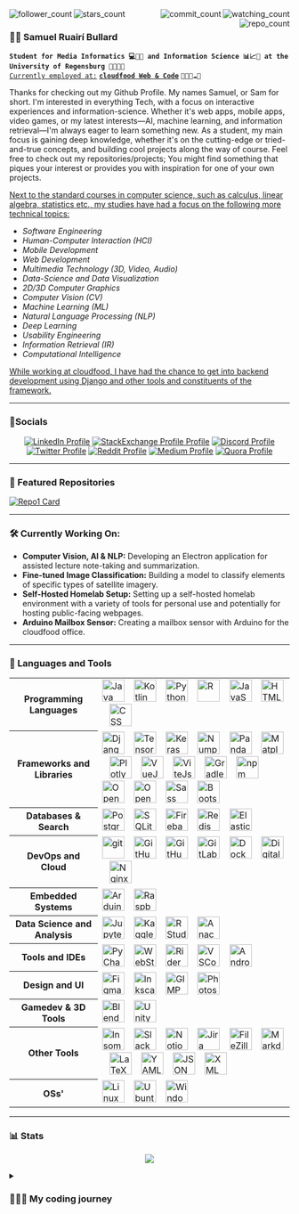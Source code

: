 <div>
  <img align="left" src="https://img.shields.io/github/followers/abullard1?label=Followers&style=flat" alt="follower_count">
  <img align="left" src="https://img.shields.io/github/stars/abullard1?label=Stars&style=flat" alt="stars_count">

  <img align="right" src="https://komarev.com/ghpvc/?username=abullard1&color=brightgreen" alt="watching_count">
  <img align="right" src="https://badges.pufler.dev/commits/monthly/abullard1" alt="commit_count">
  <img align="right" src="https://badges.pufler.dev/repos/abullard1" alt="repo_count">
</div>

<br>

### 🙋🏻 Samuel Ruairí Bullard

**`Student for Media Informatics 💻📱🎥 and Information Science 📊📈🔣 at the University of Regensburg 🏫👨🏻‍🎓`**
<br>
<ins>`Currently employed at:`</ins> [**`cloudfood Web & Code`**](https://cloudfood.de/) `👨🏻‍💻☁️🥄`

Thanks for checking out my Github Profile. My names Samuel, or Sam for short. I'm interested in everything Tech, with a focus on interactive experiences and information-science. Whether it's web apps, mobile apps, video games, or my latest interests—AI, machine learning, and information retrieval—I'm always eager to learn something new. As a student, my main focus is gaining deep knowledge, whether it's on the cutting-edge or tried-and-true concepts, and building cool projects along the way of course. Feel free to check out my repositories/projects; You might find something that piques your interest or provides you with inspiration for one of your own projects.

<ins>Next to the standard courses in computer science, such as calculus, linear algebra, statistics etc., my studies have had a focus on the following more technical topics:</ins>

- *Software Engineering*
- *Human-Computer Interaction (HCI)*
- *Mobile Development*
- *Web Development*
- *Multimedia Technology (3D, Video, Audio)*
- *Data-Science and Data Visualization*
- *2D/3D Computer Graphics*
- *Computer Vision (CV)*
- *Machine Learning (ML)*
- *Natural Language Processing (NLP)*
- *Deep Learning*
- *Usability Engineering*
- *Information Retrieval (IR)*
- *Computational Intelligence*

<ins>While working at cloudfood, I have had the chance to get into backend development using Django and other tools and constituents of the framework.</ins>

---

### 📱Socials

<p align="center">
  <a href="https://www.linkedin.com/in/samuel-bullard-112539248/">
    <img alt="LinkedIn Profile" title="Check out my LinkedIn Profile!" src="https://img.shields.io/badge/LinkedIn-0077B5?style=for-the-badge&logo=linkedin&logoColor=white"/></a>
  <a href="https://meta.stackexchange.com/users/1398850/samuel-bullard">
    <img alt="StackExchange Profile Profile" title="Check out my StackExchange Profile!" src="https://img.shields.io/badge/StackExchange-%23ffffff.svg?&style=for-the-badge&logo=StackExchange&logoColor=white"/></a>
  <a href="https://discord.com/channels/@samudschigo#4989">
    <img alt="Discord Profile" title="Add me on Discord!" src="https://img.shields.io/badge/Discord-5865F2?style=for-the-badge&logo=discord&logoColor=white"/></a>
  <a href="https://twitter.com/samudschigo">
    <img alt="Twitter Profile" title="Check out my Twitter Profile!" src="https://img.shields.io/badge/Twitter-1DA1F2?style=for-the-badge&logo=twitter&logoColor=whitew"/></a>
  <a href="https://www.reddit.com/user/samuel_bullard">
    <img alt="Reddit Profile" title="Check out my Reddit Profile!" src="https://img.shields.io/badge/Reddit-FF4500?style=for-the-badge&logo=reddit&logoColor=white"/></a>
  <a href="https://medium.com/@samuelruairibullard">
    <img alt="Medium Profile" title="Check out my Medium Profile!" src="https://img.shields.io/badge/Medium-12100E?style=for-the-badge&logo=medium&logoColor=white"/></a>
  <a href="https://de.quora.com/profile/Samuel-Bullard">
    <img alt="Quora Profile" title="Check out my Quora Profile!" src="https://img.shields.io/badge/Quora-%23B92B27.svg?&style=for-the-badge&logo=Quora&logoColor=white"/>   </a>
</p>

---

### 📂 Featured Repositories

[![Repo1 Card](https://github-readme-stats.vercel.app/api/pin/?username=abullard1&border_color=1085C0&bg_color=1085C008&theme=transparent&repo=Sams-3D-Library)](https://github.com/abullard1/Sams-3D-Library)

---

### 🛠️ Currently Working On:
- **Computer Vision, AI & NLP:** Developing an Electron application for assisted lecture note-taking and summarization.
- **Fine-tuned Image Classification:** Building a model to classify elements of specific types of satellite imagery.
- **Self-Hosted Homelab Setup:** Setting up a self-hosted homelab environment with a variety of tools for personal use and potentially for hosting public-facing webpages.
- **Arduino Mailbox Sensor:** Creating a mailbox sensor with Arduino for the cloudfood office.

---

### 🔧 Languages and Tools

<table>
  <tr>
    <th>Programming Languages</th>
    <td>
      <img alt="Java" width="40px" src="https://cdn.jsdelivr.net/gh/devicons/devicon/icons/java/java-original.svg" />
      &nbsp;&nbsp;
      <img alt="Kotlin" width="40px" src="https://cdn.jsdelivr.net/gh/devicons/devicon/icons/kotlin/kotlin-original.svg" />
      &nbsp;&nbsp;
      <img alt="Python" width="40px" src="https://cdn.jsdelivr.net/gh/devicons/devicon/icons/python/python-original.svg" />
      &nbsp;&nbsp;
      <img alt="R" width="40px" src="https://cdn.jsdelivr.net/gh/devicons/devicon/icons/r/r-original.svg" />
      &nbsp;&nbsp;
      <img alt="JavaScript" width="40px" src="https://cdn.jsdelivr.net/gh/devicons/devicon/icons/javascript/javascript-original.svg" />
      &nbsp;&nbsp;
      <img alt="HTML" width="40px" src="https://cdn.jsdelivr.net/gh/devicons/devicon/icons/html5/html5-original.svg" />
      &nbsp;&nbsp;
      <img alt="CSS" width="40px" src="https://cdn.jsdelivr.net/gh/devicons/devicon/icons/css3/css3-original.svg" />
    </td>
  </tr>
  <tr>
    <th>Frameworks and Libraries</th>
    <td>
      <img alt="Django" width="40px" src="https://cdn.jsdelivr.net/gh/devicons/devicon/icons/django/django-plain-wordmark.svg" />
      &nbsp;&nbsp;
      <img alt="TensorFlow" width="40px" src="https://cdn.jsdelivr.net/gh/devicons/devicon/icons/tensorflow/tensorflow-original-wordmark.svg" />
      &nbsp;&nbsp;
      <img alt="Keras" width="40px" src="https://cdn.jsdelivr.net/gh/devicons/devicon/icons/keras/keras-original-wordmark.svg" />
      &nbsp;&nbsp;
      <img alt="Numpy" width="40px" src="https://cdn.jsdelivr.net/gh/devicons/devicon/icons/numpy/numpy-original.svg" />
      &nbsp;&nbsp;
      <img alt="Pandas" width="40px" src="https://cdn.jsdelivr.net/gh/devicons/devicon/icons/pandas/pandas-original.svg" />
      &nbsp;&nbsp;
      <img alt="Matplotlib" width="40px" src="https://cdn.jsdelivr.net/gh/devicons/devicon@latest/icons/matplotlib/matplotlib-original-wordmark.svg" />
      &nbsp;&nbsp;
      <img alt="Plotly" width="40px" src="https://cdn.jsdelivr.net/gh/devicons/devicon@latest/icons/plotly/plotly-original-wordmark.svg" />
      &nbsp;&nbsp;
      <img alt="VueJs" width="40px" src="https://cdn.jsdelivr.net/gh/devicons/devicon/icons/vuejs/vuejs-original-wordmark.svg" />
      &nbsp;&nbsp;
      <img alt="ViteJs" width="40px" src="https://cdn.jsdelivr.net/gh/devicons/devicon/icons/vitejs/vitejs-original.svg" />
      &nbsp;&nbsp;
      <img alt="Gradle" width="40px" src="https://cdn.jsdelivr.net/gh/devicons/devicon/icons/gradle/gradle-original-wordmark.svg" />
      &nbsp;&nbsp;
      <img alt="npm" width="40px" src="https://cdn.jsdelivr.net/gh/devicons/devicon/icons/npm/npm-original-wordmark.svg" />
      &nbsp;&nbsp;
      <img alt="OpenGL" width="40px" src="https://cdn.jsdelivr.net/gh/devicons/devicon/icons/opengl/opengl-original.svg" />
      &nbsp;&nbsp;
      <img alt="OpenCV" width="40px" src="https://cdn.jsdelivr.net/gh/devicons/devicon/icons/opencv/opencv-original-wordmark.svg" />
      &nbsp;&nbsp;
      <img alt="Sass" width="40px" src="https://cdn.jsdelivr.net/gh/devicons/devicon/icons/sass/sass-original.svg" />
      &nbsp;&nbsp;
      <img alt="Bootstrap" width="40px" src="https://cdn.jsdelivr.net/gh/devicons/devicon/icons/bootstrap/bootstrap-original-wordmark.svg" />
    </td>
  </tr>
  <tr>
    <th>Databases &amp; Search</th>
    <td>
      <img alt="PostgreSQL" width="40px" src="https://cdn.jsdelivr.net/gh/devicons/devicon/icons/postgresql/postgresql-original.svg" />
      &nbsp;&nbsp;
      <img alt="SQLite" width="40px" src="https://cdn.jsdelivr.net/gh/devicons/devicon/icons/sqlite/sqlite-original-wordmark.svg" />
      &nbsp;&nbsp;
      <img alt="Firebase" width="40px" src="https://cdn.jsdelivr.net/gh/devicons/devicon/icons/firebase/firebase-plain.svg" />
      &nbsp;&nbsp;
      <img alt="Redis" width="40px" src="https://cdn.jsdelivr.net/gh/devicons/devicon/icons/redis/redis-original-wordmark.svg" />
      &nbsp;&nbsp;
      <img alt="Elasticsearch" width="40px" src="https://cdn.jsdelivr.net/gh/devicons/devicon/icons/elasticsearch/elasticsearch-original-wordmark.svg" />
    </td>
  </tr>
  <tr>
    <th>DevOps and Cloud</th>
    <td>
      <img alt="git" width="40px" src="https://cdn.jsdelivr.net/gh/devicons/devicon@latest/icons/git/git-original-wordmark.svg" />
      &nbsp;&nbsp;
      <img alt="GitHub" width="40px" src="https://cdn.jsdelivr.net/gh/devicons/devicon/icons/github/github-original.svg" />
      &nbsp;&nbsp;
      <img alt="GitHub Actions" width="40px" src="https://cdn.jsdelivr.net/gh/devicons/devicon/icons/githubactions/githubactions-original.svg" />
      &nbsp;&nbsp;
      <img alt="GitLab" width="40px" src="https://cdn.jsdelivr.net/gh/devicons/devicon/icons/gitlab/gitlab-original-wordmark.svg" />
      &nbsp;&nbsp;
      <img alt="Docker" width="40px" src="https://cdn.jsdelivr.net/gh/devicons/devicon/icons/docker/docker-plain-wordmark.svg" />
      &nbsp;&nbsp;
      <img alt="Digital Ocean" width="40px" src="https://cdn.jsdelivr.net/gh/devicons/devicon/icons/digitalocean/digitalocean-original-wordmark.svg" />
      &nbsp;&nbsp;
      <img alt="Nginx" width="40px" src="https://cdn.jsdelivr.net/gh/devicons/devicon/icons/nginx/nginx-original.svg" />
    </td>
  </tr>
  <tr>
    <th>Embedded Systems</th>
    <td>
      <img alt="Arduino" width="40px" src="https://cdn.jsdelivr.net/gh/devicons/devicon/icons/arduino/arduino-original-wordmark.svg" />
      &nbsp;&nbsp;
      <img alt="Raspberry Pi" width="40px" src="https://cdn.jsdelivr.net/gh/devicons/devicon/icons/raspberrypi/raspberrypi-original-wordmark.svg" />
    </td>
  </tr>
  <tr>
    <th>Data Science and Analysis</th>
    <td>
      <img alt="Jupyter" width="40px" src="https://cdn.jsdelivr.net/gh/devicons/devicon/icons/jupyter/jupyter-original-wordmark.svg" />
      &nbsp;&nbsp;
      <img alt="Kaggle" width="40px" src="https://cdn.jsdelivr.net/gh/devicons/devicon/icons/kaggle/kaggle-original-wordmark.svg" />
      &nbsp;&nbsp;
      <img alt="RStudio" width="40px" src="https://cdn.jsdelivr.net/gh/devicons/devicon/icons/rstudio/rstudio-original.svg" />
      &nbsp;&nbsp;
      <img alt="Anaconda" width="40px" src="https://cdn.jsdelivr.net/gh/devicons/devicon/icons/anaconda/anaconda-original.svg" />
    </td>
  </tr>
  <tr>
    <th>Tools and IDEs</th>
    <td>
      <img alt="PyCharm" width="40px" src="https://cdn.jsdelivr.net/gh/devicons/devicon/icons/pycharm/pycharm-original.svg" />
      &nbsp;&nbsp;
      <img alt="WebStorm" width="40px" src="https://cdn.jsdelivr.net/gh/devicons/devicon/icons/webstorm/webstorm-original.svg" />
      &nbsp;&nbsp;
      <img alt="Rider" width="40px" src="https://cdn.jsdelivr.net/gh/devicons/devicon/icons/rider/rider-original.svg" />
      &nbsp;&nbsp;
      <img alt="VSCode" width="40px" src="https://cdn.jsdelivr.net/gh/devicons/devicon/icons/vscode/vscode-original-wordmark.svg" />
      &nbsp;&nbsp;
      <img alt="Android Studio" width="40px" src="https://cdn.jsdelivr.net/gh/devicons/devicon/icons/androidstudio/androidstudio-original.svg" />
    </td>
  </tr>
  <tr>
    <th>Design and UI</th>
    <td>
      <img alt="Figma" width="40px" src="https://cdn.jsdelivr.net/gh/devicons/devicon/icons/figma/figma-original.svg" />
      &nbsp;&nbsp;
      <img alt="Inkscape" width="40px" src="https://cdn.jsdelivr.net/gh/devicons/devicon/icons/inkscape/inkscape-original-wordmark.svg" />
      &nbsp;&nbsp;
      <img alt="GIMP" width="40px" src="https://cdn.jsdelivr.net/gh/devicons/devicon/icons/gimp/gimp-original-wordmark.svg" />
      &nbsp;&nbsp;
      <img alt="Photoshop" width="40px" src="https://cdn.jsdelivr.net/gh/devicons/devicon/icons/photoshop/photoshop-plain.svg" />
    </td>
  </tr>
  <tr>
    <th>Gamedev &amp; 3D Tools</th>
    <td>
      <img alt="Blender" width="40px" src="https://cdn.jsdelivr.net/gh/devicons/devicon/icons/blender/blender-original.svg" />
      &nbsp;&nbsp;
      <img alt="Unity" width="40px" src="https://cdn.jsdelivr.net/gh/devicons/devicon/icons/unity/unity-original.svg" />
    </td>
  </tr>
  <tr>
    <th>Other Tools</th>
    <td>
      <img alt="Insomnia" width="40px" src="https://cdn.jsdelivr.net/gh/devicons/devicon@latest/icons/insomnia/insomnia-original-wordmark.svg" />
      &nbsp;&nbsp;
      <img alt="Slack" width="40px" src="https://cdn.jsdelivr.net/gh/devicons/devicon/icons/slack/slack-original-wordmark.svg" />
      &nbsp;&nbsp;
      <img alt="Notion" width="40px" src="https://cdn.jsdelivr.net/gh/devicons/devicon/icons/notion/notion-original.svg" />
      &nbsp;&nbsp;
      <img alt="Jira" width="40px" src="https://cdn.jsdelivr.net/gh/devicons/devicon/icons/jira/jira-original-wordmark.svg" />
      &nbsp;&nbsp;
      <img alt="FileZilla" width="40px" src="https://cdn.jsdelivr.net/gh/devicons/devicon/icons/filezilla/filezilla-plain.svg" />
      &nbsp;&nbsp;
      <img alt="Markdown" width="40px" src="https://cdn.jsdelivr.net/gh/devicons/devicon/icons/markdown/markdown-original.svg" />
      &nbsp;&nbsp;
      <img alt="LaTeX" width="40px" src="https://cdn.jsdelivr.net/gh/devicons/devicon/icons/latex/latex-original.svg" />
      &nbsp;&nbsp;
      <img alt="YAML" width="40px" src="https://cdn.jsdelivr.net/gh/devicons/devicon/icons/yaml/yaml-original.svg" />
      &nbsp;&nbsp;
      <img alt="JSON" width="40px" src="https://cdn.jsdelivr.net/gh/devicons/devicon/icons/json/json-original.svg" />
      &nbsp;&nbsp;
      <img alt="XML" width="40px" src="https://cdn.jsdelivr.net/gh/devicons/devicon/icons/xml/xml-original.svg" />
    </td>
  </tr>
  <tr>
    <th>OSs'</th>
    <td>
      <img alt="Linux" width="40px" src="https://cdn.jsdelivr.net/gh/devicons/devicon/icons/linux/linux-original.svg" />
      &nbsp;&nbsp;
      <img alt="Ubuntu" width="40px" src="https://cdn.jsdelivr.net/gh/devicons/devicon/icons/ubuntu/ubuntu-original-wordmark.svg" />
      &nbsp;&nbsp;
      <img alt="Windows 11" width="40px" src="https://cdn.jsdelivr.net/gh/devicons/devicon@latest/icons/windows11/windows11-original-wordmark.svg" />
    </td>
  </tr>
</table>


---

### 📊 Stats
<p align="center" href="https://github.com/anuraghazra/github-readme-stats">
  <img align="center" src="https://github-readme-stats.vercel.app/api?username=abullard1&show_icons=true&border_color=1085C0&bg_color=1085C008&theme=transparent" />
</p>

<details>
  <summary>
    <h3>
      👨🏻‍💻 My coding journey
    </h3>
  </summary>
I got into contact with computers and technology at a very early age. When I was 5 years old my parents brought home a Playstation 1, which blew me away. From then on I was hooked. I continued engaging with computers and videogames until I was about 10, which was when I first thought about creating content. I started creating maps for games like Counterstrike and Warcraft 3, which was when I delved deeper into the inner workings of how these games worked. This took the form of modifying game files and such, where I first encountered concepts like datatypes and variables. A few years later, when I was about 14, I created my first game in Unity. It was quite simple and nothing particularly noteworthy but it sparked my interest even further. From then on I have always continued having an interest in tech and have been pursuing this interest ever since.
</details>

